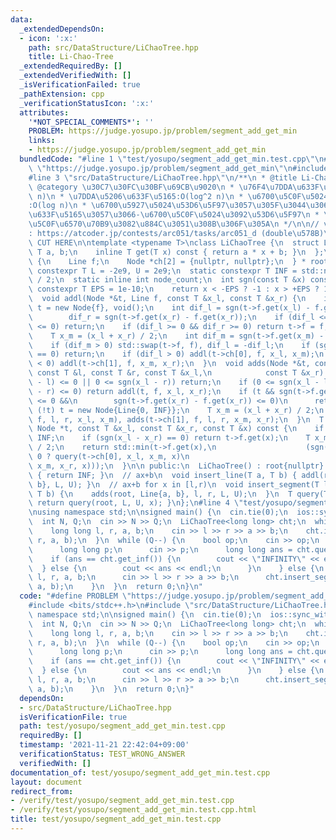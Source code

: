 ```yaml
---
data:
  _extendedDependsOn:
  - icon: ':x:'
    path: src/DataStructure/LiChaoTree.hpp
    title: Li-Chao-Tree
  _extendedRequiredBy: []
  _extendedVerifiedWith: []
  _isVerificationFailed: true
  _pathExtension: cpp
  _verificationStatusIcon: ':x:'
  attributes:
    '*NOT_SPECIAL_COMMENTS*': ''
    PROBLEM: https://judge.yosupo.jp/problem/segment_add_get_min
    links:
    - https://judge.yosupo.jp/problem/segment_add_get_min
  bundledCode: "#line 1 \"test/yosupo/segment_add_get_min.test.cpp\"\n#define PROBLEM\
    \ \"https://judge.yosupo.jp/problem/segment_add_get_min\"\n#include <bits/stdc++.h>\n\
    #line 3 \"src/DataStructure/LiChaoTree.hpp\"\n/**\n * @title Li-Chao-Tree\n *\
    \ @category \u30C7\u30FC\u30BF\u69CB\u9020\n * \u76F4\u7DDA\u633F\u5165:O(log\
    \ n)\n * \u7DDA\u5206\u633F\u5165:O(log^2 n)\n * \u6700\u5C0F\u5024\u53D6\u5F97\
    :O(log n)\n * \u6700\u5927\u5024\u53D6\u5F97\u3057\u305F\u3044\u306A\u3089(-a,-b)\u3092\
    \u633F\u5165\u3057\u3066-\u6700\u5C0F\u5024\u3092\u53D6\u5F97\n * \u6D6E\u52D5\
    \u5C0F\u6570\u70B9\u3082\u884C\u3051\u308B\u306F\u305A\n */\n\n// verify\u7528\
    : https://atcoder.jp/contests/arc051/tasks/arc051_d (double\u578B)\n\n// BEGIN\
    \ CUT HERE\n\ntemplate <typename T>\nclass LiChaoTree {\n  struct Line {\n   \
    \ T a, b;\n    inline T get(T x) const { return a * x + b; }\n  };\n  struct Node\
    \ {\n    Line f;\n    Node *ch[2] = {nullptr, nullptr};\n  } * root;\n  static\
    \ constexpr T L = -2e9, U = 2e9;\n  static constexpr T INF = std::numeric_limits<T>::max()\
    \ / 2;\n  static inline int node_count;\n  int sgn(const T &x) const {\n    static\
    \ constexpr T EPS = 1e-10;\n    return x < -EPS ? -1 : x > +EPS ? 1 : 0;\n  }\n\
    \  void addl(Node *&t, Line f, const T &x_l, const T &x_r) {\n    if (!t) return\
    \ t = new Node{f}, void();\n    int dif_l = sgn(t->f.get(x_l) - f.get(x_l)),\n\
    \        dif_r = sgn(t->f.get(x_r) - f.get(x_r));\n    if (dif_l <= 0 && dif_r\
    \ <= 0) return;\n    if (dif_l >= 0 && dif_r >= 0) return t->f = f, void();\n\
    \    T x_m = (x_l + x_r) / 2;\n    int dif_m = sgn(t->f.get(x_m) - f.get(x_m));\n\
    \    if (dif_m > 0) std::swap(t->f, f), dif_l = -dif_l;\n    if (sgn(x_l - x_m)\
    \ == 0) return;\n    if (dif_l > 0) addl(t->ch[0], f, x_l, x_m);\n    if (dif_l\
    \ < 0) addl(t->ch[1], f, x_m, x_r);\n  }\n  void adds(Node *&t, const Line &f,\
    \ const T &l, const T &r, const T &x_l,\n            const T &x_r) {\n    if (sgn(x_r\
    \ - l) <= 0 || 0 <= sgn(x_l - r)) return;\n    if (0 <= sgn(x_l - l) && sgn(x_r\
    \ - r) <= 0) return addl(t, f, x_l, x_r);\n    if (t && sgn(t->f.get(x_l) - f.get(x_l))\
    \ <= 0 &&\n        sgn(t->f.get(x_r) - f.get(x_r)) <= 0)\n      return;\n    if\
    \ (!t) t = new Node{Line{0, INF}};\n    T x_m = (x_l + x_r) / 2;\n    adds(t->ch[0],\
    \ f, l, r, x_l, x_m), adds(t->ch[1], f, l, r, x_m, x_r);\n  }\n  T query(const\
    \ Node *t, const T &x_l, const T &x_r, const T &x) const {\n    if (!t) return\
    \ INF;\n    if (sgn(x_l - x_r) == 0) return t->f.get(x);\n    T x_m = (x_l + x_r)\
    \ / 2;\n    return std::min(t->f.get(x),\n                    (sgn(x - x_m) <\
    \ 0 ? query(t->ch[0], x_l, x_m, x)\n                                      : query(t->ch[1],\
    \ x_m, x_r, x)));\n  }\n\n public:\n  LiChaoTree() : root{nullptr} {}\n  T get_inf()\
    \ { return INF; }\n  // ax+b\n  void insert_line(T a, T b) { addl(root, Line{a,\
    \ b}, L, U); }\n  // ax+b for x in [l,r)\n  void insert_segment(T l, T r, T a,\
    \ T b) {\n    adds(root, Line{a, b}, l, r, L, U);\n  }\n  T query(T x) const {\
    \ return query(root, L, U, x); }\n};\n#line 4 \"test/yosupo/segment_add_get_min.test.cpp\"\
    \nusing namespace std;\n\nsigned main() {\n  cin.tie(0);\n  ios::sync_with_stdio(0);\n\
    \  int N, Q;\n  cin >> N >> Q;\n  LiChaoTree<long long> cht;\n  while (N--) {\n\
    \    long long l, r, a, b;\n    cin >> l >> r >> a >> b;\n    cht.insert_segment(l,\
    \ r, a, b);\n  }\n  while (Q--) {\n    bool op;\n    cin >> op;\n    if (op) {\n\
    \      long long p;\n      cin >> p;\n      long long ans = cht.query(p);\n  \
    \    if (ans == cht.get_inf()) {\n        cout << \"INFINITY\" << endl;\n    \
    \  } else {\n        cout << ans << endl;\n      }\n    } else {\n      long long\
    \ l, r, a, b;\n      cin >> l >> r >> a >> b;\n      cht.insert_segment(l, r,\
    \ a, b);\n    }\n  }\n  return 0;\n}\n"
  code: "#define PROBLEM \"https://judge.yosupo.jp/problem/segment_add_get_min\"\n\
    #include <bits/stdc++.h>\n#include \"src/DataStructure/LiChaoTree.hpp\"\nusing\
    \ namespace std;\n\nsigned main() {\n  cin.tie(0);\n  ios::sync_with_stdio(0);\n\
    \  int N, Q;\n  cin >> N >> Q;\n  LiChaoTree<long long> cht;\n  while (N--) {\n\
    \    long long l, r, a, b;\n    cin >> l >> r >> a >> b;\n    cht.insert_segment(l,\
    \ r, a, b);\n  }\n  while (Q--) {\n    bool op;\n    cin >> op;\n    if (op) {\n\
    \      long long p;\n      cin >> p;\n      long long ans = cht.query(p);\n  \
    \    if (ans == cht.get_inf()) {\n        cout << \"INFINITY\" << endl;\n    \
    \  } else {\n        cout << ans << endl;\n      }\n    } else {\n      long long\
    \ l, r, a, b;\n      cin >> l >> r >> a >> b;\n      cht.insert_segment(l, r,\
    \ a, b);\n    }\n  }\n  return 0;\n}"
  dependsOn:
  - src/DataStructure/LiChaoTree.hpp
  isVerificationFile: true
  path: test/yosupo/segment_add_get_min.test.cpp
  requiredBy: []
  timestamp: '2021-11-21 22:42:04+09:00'
  verificationStatus: TEST_WRONG_ANSWER
  verifiedWith: []
documentation_of: test/yosupo/segment_add_get_min.test.cpp
layout: document
redirect_from:
- /verify/test/yosupo/segment_add_get_min.test.cpp
- /verify/test/yosupo/segment_add_get_min.test.cpp.html
title: test/yosupo/segment_add_get_min.test.cpp
---
```

